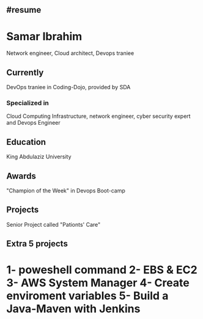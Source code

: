 #resume
---
# Samar Ibrahim
Network engineer, Cloud architect, Devops traniee


## Currently

DevOps traniee in Coding-Dojo, provided by SDA

### Specialized in

Cloud Computing Infrastructure,
network engineer,
cyber security expert and Devops Engineer



## Education

King Abdulaziz University



## Awards

"Champion of the Week" in Devops Boot-camp



## Projects
Senior Project called "Pationts' Care" 


## Extra 5 projects
1- poweshell command
2- EBS & EC2
3- AWS System Manager
4- Create enviroment variables
5- Build a Java-Maven with Jenkins
=======

